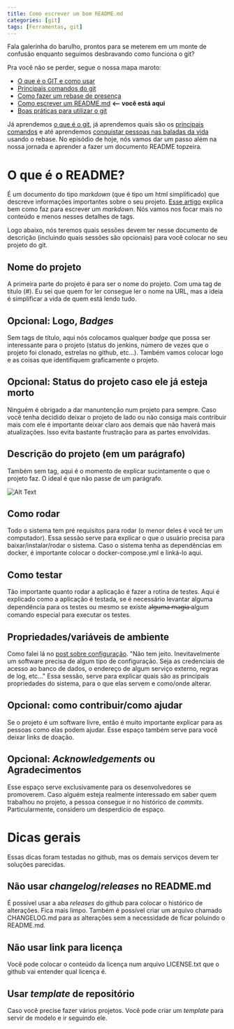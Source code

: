 ```yaml
---
title: Como escrever um bom README.md
categories: [git]
tags: [Ferramentas, git]
---
```


Fala galerinha do barulho, prontos para se meterem em um monte de confusão enquanto seguimos desbravando como funciona o git?

Pra você não se perder, segue o nossa mapa maroto:

* [O que é o GIT e como usar](/posts/introducao-git/)
* [Principais comandos do git](/posts/principais-comandos-git/)
* [Como fazer um rebase de presença](/posts/como-fazer-rebase/)
* [Como escrever um README.md](/posts/como-escrever-readme/) **⟵ você está aqui**
* [Boas práticas para utilizar o git](/posts/boas-praticas-git/)


Já aprendemos [o que é o git](https://dev.to/lucasscharf/uma-gentil-introducao-ao-git-e-seus-comandos-2lf), já aprendemos quais são os [principais comandos](https://dev.to/lucasscharf/alguns-dos-principais-comandos-do-git-3dhd) e até aprendemos [conquistar pessoas nas baladas da vida](https://dev.to/lucasscharf/como-fazer-um-rebase-de-presenca-2jj7) usando o rebase. 
No episódio de hoje, nós vamos dar um passo além na nossa jornada e aprender a fazer um documento README topzeira.

# O que é o README?
É um documento do tipo *markdown* (que é tipo um html simplificado) que descreve informações importantes sobre o seu projeto. [Esse artigo](https://medium.com/@raullesteves/github-como-fazer-um-readme-md-bonit%C3%A3o-c85c8f154f8) explica bem como faz para escrever um *markdown*. Nós vamos nos focar mais no conteúdo e menos nesses detalhes de tags. 

Logo abaixo, nós teremos quais sessões devem ter nesse  documento de descrição (incluindo quais sessões são opcionais) para você colocar no seu projeto do git. 

## Nome do projeto 
A primeira parte do projeto é para ser o nome do projeto. Com uma tag de título (#). Eu sei que quem for ler consegue ler o nome na URL, mas a ideia é simplificar a vida de quem está lendo tudo.

## Opcional: Logo, *Badges*
Sem tags de título, aqui nós colocamos qualquer *badge* que possa ser interessante para o projeto (status do jenkins, número de vezes que o projeto foi clonado, estrelas no github, etc...). Também vamos colocar logo e as coisas que identifiquem graficamente o projeto.

## Opcional: Status do projeto caso ele já esteja morto
Ninguém é obrigado a dar manuntenção num projeto para sempre. Caso você tenha decidido deixar o projeto de lado ou não consiga mais contribuir mais com ele é importante deixar claro aos demais que não haverá mais atualizações. 
Isso evita bastante frustração para as partes envolvidas.

## Descrição do projeto (em um parágrafo)
Também sem tag, aqui é o momento de explicar sucintamente o que o projeto faz. O ideal é que não passe de um parágrafo. 

![Alt Text](https://dev-to-uploads.s3.amazonaws.com/i/5tzxtjjt56gt123ngb8k.jpeg)

## Como rodar
Todo o sistema tem pré requisitos para rodar (o menor deles é você ter um computador). Essa sessão serve para explicar o que o usuário precisa para baixar/instalar/rodar o  sistema. 
Caso o sistema tenha as dependências em docker, é importante colocar o docker-compose.yml e linká-lo aqui.

## Como testar
Tão importante quanto rodar a aplicação é fazer a rotina de testes. Aqui é explicado como a aplicação é testada, se é necessário levantar alguma dependência para os testes ou mesmo se existe a̶l̶g̶u̶m̶a̶ ̶m̶a̶g̶i̶a̶ algum comando especial para executar os testes. 

## Propriedades/variáveis de ambiente
Como falei lá no [post sobre configuração](https://dev.to/lucasscharf/configurando-sua-aplicacao-java-com-quarkus-configproperty-2h2c). "Não tem jeito. Inevitavelmente um software precisa de algum tipo de configuração. Seja as credenciais de acesso ao banco de dados, o endereço de algum serviço externo, regras de log, etc..."
Essa sessão, serve para explicar quais são as principais propriedades do sistema, para o que elas servem e como/onde alterar. 

## Opcional: como contribuir/como ajudar
Se o projeto é um software livre, então é muito importante explicar para as pessoas como elas podem ajudar. 
Esse espaço também serve para você deixar links de doação. 

## Opcional: *Acknowledgements* ou Agradecimentos
Esse espaço serve exclusivamente para os desenvolvedores se promoverem. Caso alguém esteja realmente interessado em saber quem trabalhou no projeto, a pessoa consegue ir no histórico de *commits*. 
Particularmente, considero um desperdício de espaço. 

# Dicas gerais
Essas dicas foram testadas no github, mas os demais serviços devem ter soluções parecidas. 

## Não usar *changelog*/*releases* no README.md
É possível usar a aba *releases* do github para colocar o histórico de alterações. Fica mais limpo. 
Também é possível criar um arquivo chamado CHANGELOG.md para as alterações sem a necessidade de ficar poluindo o README.md.

## Não usar link para licença
Você pode colocar o conteúdo da licença num arquivo LICENSE.txt que o github vai entender qual licença é.

## Usar *template* de repositório
Caso você precise fazer vários projetos. Você pode criar um *template* para servir de modelo e ir seguindo ele.